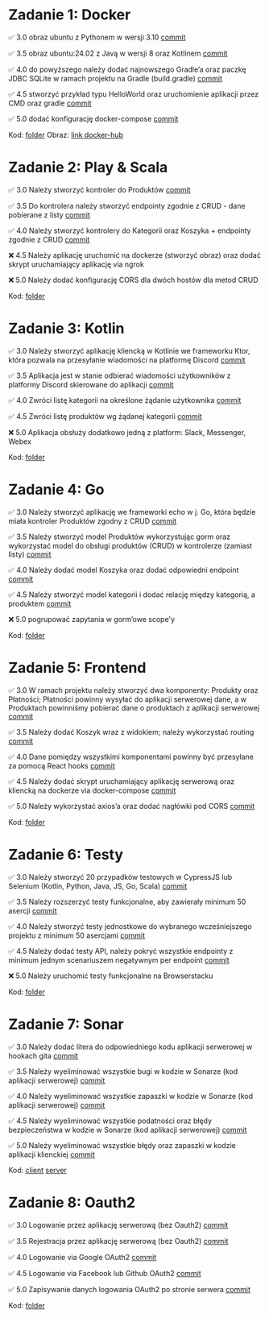 # Zadanie 1: Docker

✅ 3.0 obraz ubuntu z Pythonem w wersji 3.10 [commit](https://github.com/Maurice010/e-biznes/commit/febd9483b97d05fa8d29b4c4e2cb59b5b7410ed5)

✅ 3.5 obraz ubuntu:24.02 z Javą w wersji 8 oraz Kotlinem [commit](https://github.com/Maurice010/e-biznes/commit/febd9483b97d05fa8d29b4c4e2cb59b5b7410ed5)

✅ 4.0 do powyższego należy dodać najnowszego Gradle’a oraz paczkę JDBC
SQLite w ramach projektu na Gradle (build.gradle) [commit](https://github.com/Maurice010/e-biznes/commit/febd9483b97d05fa8d29b4c4e2cb59b5b7410ed5)

✅ 4.5 stworzyć przykład typu HelloWorld oraz uruchomienie aplikacji
przez CMD oraz gradle [commit](https://github.com/Maurice010/e-biznes/commit/febd9483b97d05fa8d29b4c4e2cb59b5b7410ed5)

✅ 5.0 dodać konfigurację docker-compose [commit](https://github.com/Maurice010/e-biznes/commit/febd9483b97d05fa8d29b4c4e2cb59b5b7410ed5)

Kod: [folder](https://github.com/Maurice010/e-biznes/tree/main/task1)
Obraz: [link docker-hub](https://hub.docker.com/repository/docker/mauricee/e-biz-task1)

# Zadanie 2: Play & Scala

✅ 3.0 Należy stworzyć kontroler do Produktów [commit](https://github.com/Maurice010/e-biznes/commit/142c41882f1cdbd185601c4a8c7755ea840ada6b)

✅ 3.5 Do kontrolera należy stworzyć endpointy zgodnie z CRUD - dane pobierane z listy [commit](https://github.com/Maurice010/e-biznes/commit/142c41882f1cdbd185601c4a8c7755ea840ada6b)

✅ 4.0 Należy stworzyć kontrolery do Kategorii oraz Koszyka + endpointy zgodnie z CRUD [commit](https://github.com/Maurice010/e-biznes/commit/142c41882f1cdbd185601c4a8c7755ea840ada6b)

❌ 4.5 Należy aplikację uruchomić na dockerze (stworzyć obraz) oraz dodać skrypt uruchamiający aplikację via ngrok

❌ 5.0 Należy dodać konfigurację CORS dla dwóch hostów dla metod CRUD

Kod: [folder](https://github.com/Maurice010/e-biznes/tree/main/task2)

# Zadanie 3: Kotlin

✅ 3.0 Należy stworzyć aplikację kliencką w Kotlinie we frameworku Ktor, która pozwala na przesyłanie wiadomości na platformę Discord [commit](https://github.com/Maurice010/e-biznes/commit/185c9bc7b8cf838ccfad4b8a96f0f21fc8b4e9f6)

✅ 3.5 Aplikacja jest w stanie odbierać wiadomości użytkowników z platformy Discord skierowane do aplikacji [commit](https://github.com/Maurice010/e-biznes/commit/185c9bc7b8cf838ccfad4b8a96f0f21fc8b4e9f6)

✅ 4.0 Zwróci listę kategorii na określone żądanie użytkownika [commit](https://github.com/Maurice010/e-biznes/commit/185c9bc7b8cf838ccfad4b8a96f0f21fc8b4e9f6)

✅ 4.5 Zwróci listę produktów wg żądanej kategorii [commit](https://github.com/Maurice010/e-biznes/commit/185c9bc7b8cf838ccfad4b8a96f0f21fc8b4e9f6)

❌ 5.0 Aplikacja obsłuży dodatkowo jedną z platform: Slack, Messenger, Webex

Kod: [folder](https://github.com/Maurice010/e-biznes/tree/main/task3)

# Zadanie 4: Go

✅ 3.0 Należy stworzyć aplikację we frameworki echo w j. Go, która będzie miała kontroler Produktów zgodny z CRUD [commit](https://github.com/Maurice010/e-biznes/commit/0c68559219ea48aedf3353f542218690f9578a97)

✅ 3.5 Należy stworzyć model Produktów wykorzystując gorm oraz wykorzystać model do obsługi produktów (CRUD) w kontrolerze (zamiast listy) [commit](https://github.com/Maurice010/e-biznes/commit/0c68559219ea48aedf3353f542218690f9578a97)

✅ 4.0 Należy dodać model Koszyka oraz dodać odpowiedni endpoint [commit](https://github.com/Maurice010/e-biznes/commit/0c68559219ea48aedf3353f542218690f9578a97)

✅ 4.5 Należy stworzyć model kategorii i dodać relację między kategorią, a produktem [commit](https://github.com/Maurice010/e-biznes/commit/0c68559219ea48aedf3353f542218690f9578a97)

❌ 5.0 pogrupować zapytania w gorm’owe scope'y

Kod: [folder](https://github.com/Maurice010/e-biznes/tree/main/task4)

# Zadanie 5: Frontend

✅ 3.0 W ramach projektu należy stworzyć dwa komponenty: Produkty oraz Płatności; Płatności powinny wysyłać do aplikacji serwerowej dane, a w Produktach powinniśmy pobierać dane o produktach z aplikacji serwerowej [commit](https://github.com/Maurice010/e-biznes/commit/38d6ac1c4297179b23f1db7b7eb9fb0ac0599e92)

✅ 3.5 Należy dodać Koszyk wraz z widokiem; należy wykorzystać routing [commit](https://github.com/Maurice010/e-biznes/commit/38d6ac1c4297179b23f1db7b7eb9fb0ac0599e92)

✅ 4.0 Dane pomiędzy wszystkimi komponentami powinny być przesyłane za pomocą React hooks [commit](https://github.com/Maurice010/e-biznes/commit/38d6ac1c4297179b23f1db7b7eb9fb0ac0599e92)

✅ 4.5 Należy dodać skrypt uruchamiający aplikację serwerową oraz kliencką na dockerze via docker-compose [commit](https://github.com/Maurice010/e-biznes/commit/38d6ac1c4297179b23f1db7b7eb9fb0ac0599e92)

✅ 5.0 Należy wykorzystać axios’a oraz dodać nagłówki pod CORS [commit](https://github.com/Maurice010/e-biznes/commit/38d6ac1c4297179b23f1db7b7eb9fb0ac0599e92)

Kod: [folder](https://github.com/Maurice010/e-biznes/tree/main/task5)

# Zadanie 6: Testy

✅ 3.0 Należy stworzyć 20 przypadków testowych w CypressJS lub Selenium (Kotlin, Python, Java, JS, Go, Scala) [commit](https://github.com/Maurice010/e-biznes/commit/107a9ed1d8c5ab3eee6b33c05fb2f25301d00803)

✅ 3.5 Należy rozszerzyć testy funkcjonalne, aby zawierały minimum 50 asercji [commit](https://github.com/Maurice010/e-biznes/commit/107a9ed1d8c5ab3eee6b33c05fb2f25301d00803)

✅ 4.0 Należy stworzyć testy jednostkowe do wybranego wcześniejszego projektu z minimum 50 asercjami [commit](https://github.com/Maurice010/e-biznes/commit/107a9ed1d8c5ab3eee6b33c05fb2f25301d00803)

✅ 4.5 Należy dodać testy API, należy pokryć wszystkie endpointy z minimum jednym scenariuszem negatywnym per endpoint [commit](https://github.com/Maurice010/e-biznes/commit/107a9ed1d8c5ab3eee6b33c05fb2f25301d00803)

❌ 5.0 Należy uruchomić testy funkcjonalne na Browserstacku

Kod: [folder](https://github.com/Maurice010/e-biznes/tree/main/task5)

# Zadanie 7: Sonar

✅ 3.0 Należy dodać litera do odpowiedniego kodu aplikacji serwerowej w hookach gita [commit](https://github.com/Maurice010/task7-server/commit/8bbdd9626a05d57982c79da57b2dd899cbdf086f)

✅ 3.5 Należy wyeliminować wszystkie bugi w kodzie w Sonarze (kod aplikacji serwerowej) [commit](https://github.com/Maurice010/task7-server/commit/628e054fb31bf1cd061ba18a04e4e8d1f71c51be)

✅ 4.0 Należy wyeliminować wszystkie zapaszki w kodzie w Sonarze (kod aplikacji serwerowej) [commit](https://github.com/Maurice010/task7-server/commit/628e054fb31bf1cd061ba18a04e4e8d1f71c51be)

✅ 4.5 Należy wyeliminować wszystkie podatności oraz błędy bezpieczeństwa w kodzie w Sonarze (kod aplikacji serwerowej) [commit](https://github.com/Maurice010/task7-server/commit/628e054fb31bf1cd061ba18a04e4e8d1f71c51be)

✅ 5.0 Należy wyeliminować wszystkie błędy oraz zapaszki w kodzie aplikacji klienckiej [commit](https://github.com/Maurice010/task7-client/commit/f932ebc780562719d933e14fd51f604943ecff00)

Kod: [client](https://github.com/Maurice010/task7-client) [server](https://github.com/Maurice010/task7-server) 

# Zadanie 8: Oauth2

✅ 3.0 Logowanie przez aplikację serwerową (bez Oauth2) [commit](https://github.com/Maurice010/e-biznes/commit/ce5b349b229d286e94e74107dfc0644a41d3dbc5)

✅ 3.5 Rejestracja przez aplikację serwerową (bez Oauth2) [commit](https://github.com/Maurice010/e-biznes/commit/ce5b349b229d286e94e74107dfc0644a41d3dbc5)

✅ 4.0 Logowanie via Google OAuth2 [commit](https://github.com/Maurice010/e-biznes/commit/ce5b349b229d286e94e74107dfc0644a41d3dbc5)

✅ 4.5 Logowanie via Facebook lub Github OAuth2 [commit](https://github.com/Maurice010/e-biznes/commit/ce5b349b229d286e94e74107dfc0644a41d3dbc5)

✅ 5.0 Zapisywanie danych logowania OAuth2 po stronie serwera [commit](https://github.com/Maurice010/e-biznes/commit/ce5b349b229d286e94e74107dfc0644a41d3dbc5)

Kod: [folder](https://github.com/Maurice010/e-biznes/tree/main/task5)

